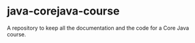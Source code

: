 # java-corejava-course
A repository to keep all the documentation and the code for a  Core Java course.
